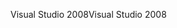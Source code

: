 <span data-ttu-id="2010f-101">Visual Studio 2008</span><span class="sxs-lookup"><span data-stu-id="2010f-101">Visual Studio 2008</span></span>